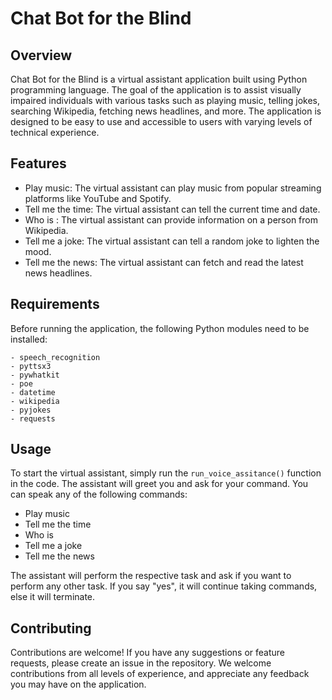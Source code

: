 # Chat Bot for the Blind

## Overview

Chat Bot for the Blind is a virtual assistant application built using Python programming language. The goal of the application is to assist visually impaired individuals with various tasks such as playing music, telling jokes, searching Wikipedia, fetching news headlines, and more. The application is designed to be easy to use and accessible to users with varying levels of technical experience.

## Features

- Play music: The virtual assistant can play music from popular streaming platforms like YouTube and Spotify.
- Tell me the time: The virtual assistant can tell the current time and date.
- Who is <person name>: The virtual assistant can provide information on a person from Wikipedia.
- Tell me a joke: The virtual assistant can tell a random joke to lighten the mood.
- Tell me the news: The virtual assistant can fetch and read the latest news headlines.

## Requirements

Before running the application, the following Python modules need to be installed:
```
- speech_recognition
- pyttsx3
- pywhatkit
- poe
- datetime
- wikipedia
- pyjokes
- requests
```
## Usage

To start the virtual assistant, simply run the `run_voice_assitance()` function in the code. The assistant will greet you and ask for your command. You can speak any of the following commands:

- Play music
- Tell me the time
- Who is <person name>
- Tell me a joke
- Tell me the news

The assistant will perform the respective task and ask if you want to perform any other task. If you say "yes", it will continue taking commands, else it will terminate.

## Contributing

Contributions are welcome! If you have any suggestions or feature requests, please create an issue in the repository. We welcome contributions from all levels of experience, and appreciate any feedback you may have on the application.
